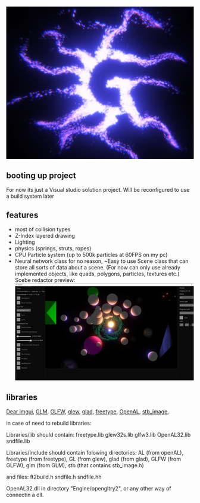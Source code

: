 ![github3](https://github.com/gfifgfifofich/Engine/blob/main/opengltry2/Textures/Cool%20picture.png)

## booting up project
For now its just a Visual studio solution project. Will be reconfigured to use a build system later

## features
- most of collision types
- Z-Index layered drawing
- Lighting
- physics (springs, struts, ropes)
- CPU Particle system (up to 500k particles at 60FPS on my pc)
- Neural network class for no reason, ~Easy to use
Scene class that can store all sorts of data about a scene. (For now can only use already implemented objects, like quads, polygons, particles, textures etc.)
Scebe redactor preview:
![github3](https://github.com/gfifgfifofich/Engine/blob/main/opengltry2/Textures/Redactor%20preview%20.png)


## libraries
[Dear imgui](https://github.com/ocornut/imgui), 
[GLM](https://github.com/g-truc/glm), 
[GLFW](https://github.com/glfw/glfw), 
[glew](https://glew.sourceforge.net/), 
[glad](https://github.com/Dav1dde/glad), 
[freetype](https://freetype.org/download.html), 
[OpenAL](https://github.com/kcat/openal-soft), 
[stb_image](https://github.com/nothings/stb/blob/master/stb_image.h), 



in case of need to rebuild libraries:

Libraries/lib should contain:
	freetype.lib
	glew32s.lib
	glfw3.lib
	OpenAL32.lib
	sndfile.lib
 
Libraries/Include should contain folowing directories:
	AL (from openAL),
	freetype (from freetype),
	GL (from glew),
	glad (from glad),
	GLFW (from GLFW),
	glm (from GLM),
	stb (that contains stb_image.h)
	
 and files:
	ft2build.h
	sndfile.h
	sndfile.hh


OpenAL32.dll in directory "Engine/opengltry2", or any other way of connectin a dll.
	

